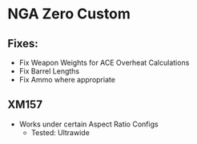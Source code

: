 # NGA Zero Custom


## Fixes:

- Fix Weapon Weights for ACE Overheat Calculations
- Fix Barrel Lengths
- Fix Ammo where appropriate

## XM157
- Works under certain Aspect Ratio Configs
  - Tested: Ultrawide